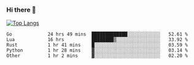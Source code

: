 ### Hi there 👋

<!--
**3Xpl0it3r/3Xpl0it3r** is a ✨ _special_ ✨ repository because its `README.md` (this file) appears on your GitHub profile.

Here are some ideas to get you started:

- 🔭 I’m currently working on ...
- 🌱 I’m currently learning ...
- 👯 I’m looking to collaborate on ...
- 🤔 I’m looking for help with ...
- 💬 Ask me about ...
- 📫 How to reach me: ...
- 😄 Pronouns: ...
- ⚡ Fun fact: ...
-->


[![Top Langs](https://github-readme-stats.vercel.app/api/top-langs/?username=3Xpl0it3r&layout=compact)](https://github.com/3Xpl0it3r/3Xpl0it3r)

<!--START_SECTION:waka-->

```text
Go             24 hrs 49 mins  █████████████░░░░░░░░░░░░   52.61 %
Lua            16 hrs          ████████▒░░░░░░░░░░░░░░░░   33.92 %
Rust           1 hr 41 mins    █░░░░░░░░░░░░░░░░░░░░░░░░   03.59 %
Python         1 hr 28 mins    ▓░░░░░░░░░░░░░░░░░░░░░░░░   03.14 %
Other          1 hr 2 mins     ▓░░░░░░░░░░░░░░░░░░░░░░░░   02.20 %
```

<!--END_SECTION:waka-->
